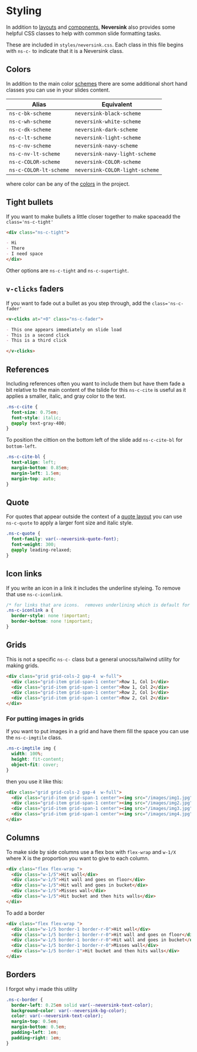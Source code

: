 # Styling

In addition to [layouts](/layouts) and [components](/components), **Neversink** also
provides some helpful CSS classes to help with common slide formatting tasks.

These are included in `styles/neversink.css`. Each class in this file begins with `ns-c-` to indicate that it is a Neversink class.

## Colors

In addition to the main color [schemes](/colors) there are some additional short hand classes you can use in your slides content.

| Alias                  | Equivalent                     |
| ---------------------- | ------------------------------ |
| `ns-c-bk-scheme`       | `neversink-black-scheme`       |
| `ns-c-wh-scheme`       | `neversink-white-scheme`       |
| `ns-c-dk-scheme`       | `neversink-dark-scheme`        |
| `ns-c-lt-scheme`       | `neversink-light-scheme`       |
| `ns-c-nv-scheme`       | `neversink-navy-scheme`        |
| `ns-c-nv-lt-scheme`    | `neversink-navy-light-scheme`  |
| `ns-c-COLOR-scheme`    | `neversink-COLOR-scheme`       |
| `ns-c-COLOR-lt-scheme` | `neversink-COLOR-light-scheme` |

where color can be any of the [colors](/colors) in the project.

## Tight bullets

If you want to make bullets a little closer together to make spaceadd the `class='ns-c-tight'`

```md
<div class="ns-c-tight">

- Hi
- There
- I need space
</div>
```

Other options are `ns-c-tight` and `ns-c-supertight`.

## `v-clicks` faders

If you want to fade out a bullet as you step through, add the `class='ns-c-fader'`

```md
<v-clicks at="+0" class="ns-c-fader">

- This one appears immediately on slide load
- This is a second click
- This is a third click

</v-clicks>
```

## References

Including references often you want to include them but have them fade a bit relative to the main content of the tslide for this `ns-c-cite` is useful as it
applies a smaller, italic, and gray color to the text.

```css
.ns-c-cite {
  font-size: 0.75em;
  font-style: italic;
  @apply text-gray-400;
}
```

To position the cittion on the bottom left of the slide add `ns-c-cite-bl` for `bottom-left`.

```css
.ns-c-cite-bl {
  text-align: left;
  margin-bottom: 0.85em;
  margin-left: 1.5em;
  margin-top: auto;
}
```

## Quote

For quotes that appear outside the context of a [quote layout](/layouts/quote) you can use `ns-c-quote` to apply a larger font size and italic style.

```css
.ns-c-quote {
  font-family: var(--neversink-quote-font);
  font-weight: 300;
  @apply leading-relaxed;
}
```

## Icon links

If you write an icon in a link it includes the underline styleing. To remove that use
`ns-c-iconlink`.

```css
/* for links that are icons.  removes underlining which is default for links in markdown parser */
.ns-c-iconlink a {
  border-style: none !important;
  border-bottom: none !important;
}
```

## Grids

This is not a specific `ns-c-` class but a general unocss/tailwind utility for making grids.

```html
<div class="grid grid-cols-2 gap-4  w-full">
  <div class="grid-item grid-span-1 center">Row 1, Col 1</div>
  <div class="grid-item grid-span-1 center">Row 1, Col 2</div>
  <div class="grid-item grid-span-1 center">Row 2, Col 1</div>
  <div class="grid-item grid-span-1 center">Row 2, Col 2</div>
</div>
```

### For putting images in grids

If you want to put images in a grid and have them fill the space you can use the `ns-c-imgtile` class.

```css
.ns-c-imgtile img {
  width: 100%;
  height: fit-content;
  object-fit: cover;
}
```

then you use it like this:

```html
<div class="grid grid-cols-2 gap-4  w-full">
  <div class="grid-item grid-span-1 center"><img src="/images/img1.jpg" /></div>
  <div class="grid-item grid-span-1 center"><img src="/images/img2.jpg" /></div>
  <div class="grid-item grid-span-1 center"><img src="/images/img3.jpg" /></div>
  <div class="grid-item grid-span-1 center"><img src="/images/img4.jpg" /></div>
</div>
```

## Columns

To make side by side columns use a flex box with `flex-wrap` and `w-1/X` where X is the proportion you want to give to each column.

```html
<div class="flex flex-wrap ">
  <div class="w-1/5">Hit wall</div>
  <div class="w-1/5">Hit wall and goes on floor</div>
  <div class="w-1/5">Hit wall and goes in bucket</div>
  <div class="w-1/5">Misses wall</div>
  <div class="w-1/5">Hit bucket and then hits walls</div>
</div>
```

To add a border

```html
<div class="flex flex-wrap ">
  <div class="w-1/5 border-1 border-r-0">Hit wall</div>
  <div class="w-1/5 border-1 border-r-0">Hit wall and goes on floor</div>
  <div class="w-1/5 border-1 border-r-0">Hit wall and goes in bucket</div>
  <div class="w-1/5 border-1 border-r-0">Misses wall</div>
  <div class="w-1/5 border-1">Hit bucket and then hits walls</div>
</div>
```

## Borders

I forgot why i made this utility

```css
.ns-c-border {
  border-left: 0.25em solid var(--neversink-text-color);
  background-color: var(--neversink-bg-color);
  color: var(--neversink-text-color);
  margin-top: 0.5em;
  margin-bottom: 0.5em;
  padding-left: 1em;
  padding-right: 1em;
}
```
